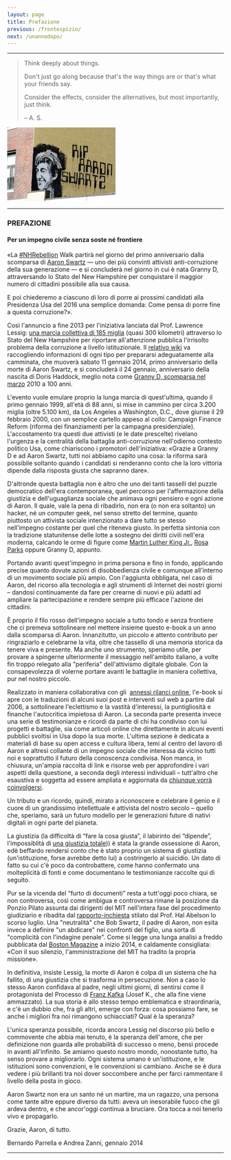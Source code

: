 ```yaml
---
layout: page
title: Prefazione
previous: /frontespizio/
next: /unannodopo/
---
```

* * * * *


<!---Below is a blockquote -->
> Think deeply about things.
>
> Don't just go along because that's the way things are or that's what your
> friends say.
>
> Consider the effects, consider the alternatives, but most importantly,
> just think.
>
> – A. S.

![Graffito riportante la scritta "RIP Aaron Swartz" dell'artist BAMN, a Brooklyn](../Images/2OOaswartz_ital_img_1.jpg)

* * * * *

### PREFAZIONE

#### Per un impegno civile senza soste né frontiere

«La [#NHRebellion](https://twitter.com/nhrebellion) Walk partirà nel giorno del
primo anniversario dalla scomparsa di
[Aaron Swartz](https://it.wikipedia.org/wiki/Aaron_Swartz) — uno dei più
convinti attivisti anti-corruzione della sua generazione — e si concluderà nel
giorno in cui è nata Granny D, attraversando lo Stato del New Hampshire per
conquistare il maggior numero di cittadini possibile alla sua causa. 

E poi chiederemo a ciascuno di loro di porre ai prossimi candidati alla
Presidenza Usa del 2016 una semplice domanda: Come pensa di porre fine a questa
corruzione?».

Così l'annuncio a fine 2013 per l'iniziativa lanciata dal Prof. Lawrence
Lessig: [una marcia collettiva di 185 miglia](http://www.nhrebellion.org/)
(quasi 300 kilometri) attraverso lo Stato del New Hampshire per riportare
all'attenzione pubblica l'irrisolto problema della corruzione a livello
istituzionale. Il [relativo wiki](http://wiki.lessig.org/Prep_here) va
raccogliendo informazioni di ogni tipo per prepararsi adeguatamente alla
camminata, che muoverà sabato 11 gennaio 2014, primo anniversario della morte
di Aaron Swartz, e si concluderà il 24 gennaio, anniversario della nascita di
Doris Haddock, meglio nota come [Granny D, scomparsa nel
marzo](https://en.wikipedia.org/wiki/Doris_Haddock) 2010 a 100 anni.

L'evento vuole emulare proprio la lunga marcia di quest'ultima, quando il
primo gennaio 1999, all'età di 88 anni, si mise in cammino per circa 3.200
miglia (oltre 5.100 km), da Los Angeles a Washington, D.C., dove giunse il 29
febbraio 2000, con un semplice cartello appeso al collo: Campaign Finance
Reform (riforma dei finanziamenti per la campagna presidenziale).
L'accostamento tra questi due attivisti (e le date prescelte) rivelano
l'urgenza e la centralità della battaglia anti-corruzione nell'odierno
contesto politico Usa, come chiariscono i promotori dell'iniziativa: «Grazie a
Granny D e ad Aaron Swartz, tutti noi abbiamo capito una cosa: la riforma sarà
possibile soltanto quando i candidati si renderanno conto che la loro vittoria
dipende dalla risposta giusta che sapranno dare».

D'altronde questa battaglia non è altro che uno dei tanti tasselli del puzzle
democratico dell'era contemporanea, quel percorso per l'affermazione della
giustizia e dell'uguaglianza sociale che animava ogni pensiero e ogni azione di
Aaron. Il quale, vale la pena di ribadirlo, non era (o non era soltanto) un
hacker, né un computer geek, nel senso stretto del termine, quanto piuttosto un
attivista sociale intenzionato a dare tutto se stesso nell'impegno costante per
quel che riteneva giusto. In perfetta sintonia con la tradizione statunitense
delle lotte a sostegno dei diritti civili nell'era moderna, calcando le orme di
figure come
[Martin Luther King Jr.](https://it.wikipedia.org/wiki/Martin_Luther_King),
[Rosa Parks](https://it.wikipedia.org/wiki/Rosa_Parks) oppure Granny D, appunto.

Portando avanti quest'impegno in prima persona e fino in fondo, applicando
precise quanto dovute azioni di disobbedienza civile e comunque all'interno di
un movimento sociale più ampio. Con l'aggiunta obbligata, nel caso di Aaron, del
ricorso alla tecnologia e agli strumenti di Internet dei nostri giorni – dandosi
continuamente da fare per crearne di nuovi e più adatti ad ampliare la
partecipazione e rendere sempre più efficace l'azione dei cittadini.

È proprio il filo rosso dell'impegno sociale a tutto tondo e senza frontiere
che ci premeva sottolineare nel mettere insieme questo e-book a un anno dalla
scomparsa di Aaron. Innanzitutto, un piccolo e attento contributo per
ringraziarlo e celebrarne la vita, oltre che tassello di una memoria storica
da tenere viva e presente. Ma anche uno strumento, speriamo utile, per provare
a spingerne ulteriormente il messaggio nell'ambito italiano, a volte fin
troppo relegato alla "periferia" dell'attivismo digitale globale. Con la
consapevolezza di volerne portare avanti le battaglie in maniera collettiva,
pur nel nostro piccolo.

Realizzato in maniera collaborativa con gli 
[annessi rilanci online](http://aaronswartztributo.tumblr.com/), l'e-book 
si apre con le traduzioni di alcuni suoi post e interventi sul web a partire
dal 2006, a sottolineare l'eclettismo e la vastità d'interessi, la puntigliosità
e finanche l'autocritica impietosa di Aaron. La seconda parte presenta invece
una serie di testimonianze e ricordi da parte di chi ha condiviso con lui
progetti e battaglie, sia come articoli online che direttamente in alcuni
eventi pubblici svoltisi in Usa dopo la sua morte. L'ultima sezione è dedicata
a materiali di base su open access e cultura libera, temi al centro del lavoro
di Aaron e altresì collante di un impegno sociale che interessa da vicino
tutti noi e soprattutto il futuro della conoscenza condivisa. Non manca, in
chiusura, un'ampia raccolta di link e risorse web per approfondire i vari
aspetti della questione, a seconda degli interessi individuali – tutt'altro
che esaustiva e soggetta ad essere ampliata e aggiornata da
[chiunque vorrà coinvolgersi](http://aaronswartztributo.tumblr.com/).

Un tributo e un ricordo, quindi, mirato a riconoscere e celebrare il genio e
il cuore di un grandissimo intellettuale e attivista del nostro secolo – quello
che, speriamo, sarà un futuro modello per le generazioni future di nativi 
digitali in ogni parte del pianeta.

La giustizia (la difficoltà di “fare la cosa giusta”, il labirinto dei
“dipende”, l'impossiblità di
[una giustizia totale](http://www.aaronsw.com/weblog/immoral))) è stata la
grande ossessione di Aaron, edè beffardo rendersi conto che è stato proprio un
sistema di giustizia (un'istituzione, forse avrebbe detto lui) a costringerlo al
suicidio. Un dato di fatto su cui c'è poco da controbattere, come hanno
confermato una molteplicità di fonti e come documentano le testimonianze
raccolte qui di seguito.
 
Pur se la vicenda del “furto di documenti” resta a tutt'oggi poco chiara, se non
controversa, così come ambigua e controversa rimane la posizione da Ponzio
Pilato assunta dai dirigenti del MIT nell'intera fase del procedimento
giudiziario e ribadita dal
[rapporto-inchiesta](http://web.mit.edu/newsoffice/2013/mit-releases-swartz-report-0730.html)
stilato dal Prof. Hal Abelson lo scorso luglio.
Una "neutralità" che Bob Swartz, il padre di Aaron, non esita invece a definire
"un abdicare" nei confronti del figlio, una sorta di "complicità con l'indagine
penale". Come si legge una lunga analisi a freddo pubblicata dal
[Boston Magazine](http://www.bostonmagazine.com/news/article/2014/01/02/bob-swartz-losing-aaron/5/)
a inizio 2014, e caldamente consigliata:
«Con il suo silenzio, l'amministrazione del MIT ha tradito la propria missione».

In definitiva, insiste Lessig, la morte di Aaron è colpa di un sistema che ha
fallito, di una giustizia che si trasforma in persecuzione. Non a caso lo
stesso Aaron confidava al padre, negli ultimi giorni, di sentirsi come il
protagonista del Processo di
[Franz Kafka](https://it.wikipedia.org/wiki/Franz_Kafka)
(Josef K., che alla fine viene ammazzato). 
La sua storia è allo stesso tempo emblematica e straordinaria, e c'è un dubbio
che, fra gli altri, emerge con forza: cosa possiamo fare, se anche i migliori
fra noi rimangono schiacciati? Qual è la speranza?
 
L'unica speranza possibile, ricorda ancora Lessig nel discorso più bello e
commovente che abbia mai tenuto, è la speranza dell'amore, che per definizione
non guarda alle probabilità di successo o meno, bensì procede in avanti
all'infinito.
Se amiamo questo nostro mondo, nonostante tutto, ha senso provare a migliorarlo.
Ogni sistema umano è un'istituzione, e le istituzioni sono convenzioni, e le
convenzioni si cambiano. Anche se è dura vedere i più brillanti tra noi dover
soccombere anche per farci rammentare il livello della posta in gioco.

Aaron Swartz non era un santo né un martire, ma un ragazzo, una persona come
tante altre eppure diverso da tutti: aveva un inesorabile fuoco che gli ardeva
dentro, e che ancor'oggi continua a bruciare. Ora tocca a noi tenerlo vivo e
propagarlo.

Grazie, Aaron, di tutto.

Bernardo Parrella e Andrea Zanni, gennaio 2014

* * * * *
